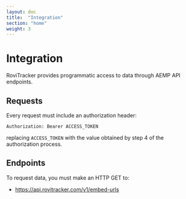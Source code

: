 ```yaml
---
layout: doc
title:  "Integration"
section: "home"
weight: 3
---
```


# Integration

RoviTracker provides programmatic access to data through AEMP API endpoints.

## Requests

Every request must include an authorization header:

`Authorization: Bearer ACCESS_TOKEN`

replacing `ACCESS_TOKEN` with the value obtained by step 4 of the authorization process.

## Endpoints

To request data, you must make an HTTP GET to: 

- https://api.rovitracker.com/v1/embed-urls

